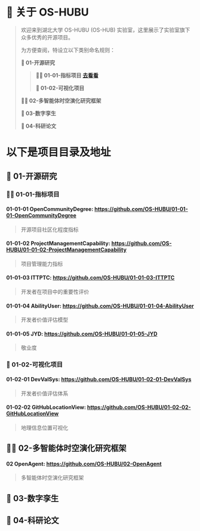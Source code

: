 # **🚩 关于 OS-HUBU**

> 欢迎来到湖北大学 OS-HUBU (OS-HUB) 实验室，这里展示了实验室旗下众多优秀的开源项目。
>
> 为方便查阅，特设立以下类别命名规则：
>
>**👋 01-开源研究**
> 
>>__🙋‍♀️ 01-01-指标项目 [**去看看**](#01)__
>>
>>__🌈 01-02-可视化项目__
>>
>**👩‍💻 02-多智能体时空演化研究框架**
> 
>**🍿 03-数字孪生**
> 
>**🧙 04-科研论文**
> 

# 以下是项目目录及地址

## 👋 <span id="01">01-开源研究</span>
### 🙋‍♀️ 01-01-指标项目

#### 01-01-01 OpenCommunityDegree: https://github.com/OS-HUBU/01-01-01-OpenCommunityDegree

> 开源项目社区化程度指标

#### 01-01-02 ProjectManagementCapability: https://github.com/OS-HUBU/01-01-02-ProjectManagementCapability

> 项目管理能力指标

#### 01-01-03 **ITTPTC**: https://github.com/OS-HUBU/01-01-03-ITTPTC

> 开发者在项目中的重要性评价


#### 01-01-04 AbilityUser: https://github.com/OS-HUBU/01-01-04-AbilityUser

> 开发者价值评估模型

#### 01-01-05 JYD: https://github.com/OS-HUBU/01-01-05-JYD

> 敬业度

### 🌈 01-02-可视化项目

#### 01-02-01 **DevValSys**: https://github.com/OS-HUBU/01-02-01-DevValSys

> 开发者价值评估体系

#### 01-02-02 **GitHubLocationView**: https://github.com/OS-HUBU/01-02-02-GitHubLocationView

> 地理信息位置可视化

## 👩‍💻 02-多智能体时空演化研究框架

#### 02 **OpenAgent**: https://github.com/OS-HUBU/02-OpenAgent

> 多智能体时空演化研究框架

## 🍿 03-数字孪生

## 🧙 04-科研论文
